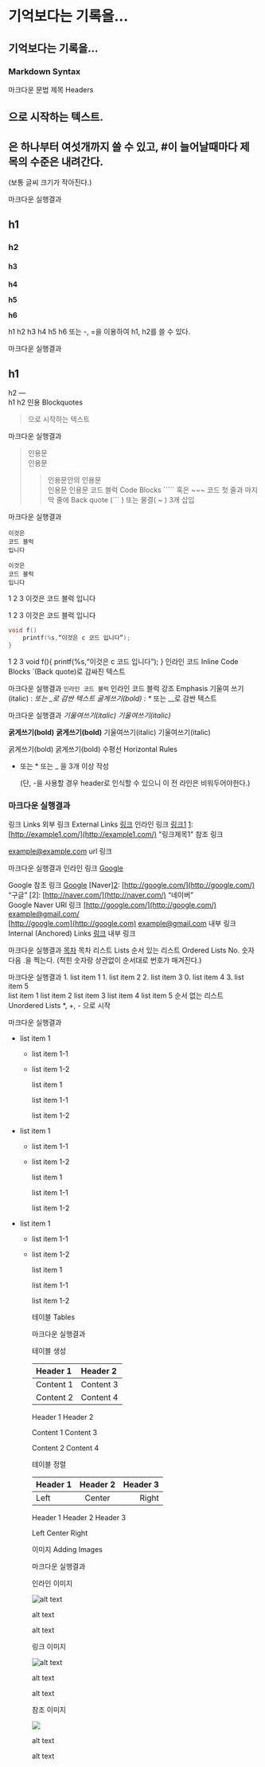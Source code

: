 # 기억보다는 기록을...

## 기억보다는 기록을...

### Markdown Syntax

마크다운 문법 제목 Headers

## 으로 시작하는 텍스트.

## 은 하나부터 여섯개까지 쓸 수 있고, \#이 늘어날때마다 제목의 수준은 내려간다.

\(보통 글씨 크기가 작아진다.\)

마크다운 실행결과

## h1

### h2

#### h3

**h4**

**h5**

**h6**

h1 h2 h3 h4 h5 h6 또는 -, =을 이용하여 h1, h2를 쓸 수 있다.

마크다운 실행결과

## h1

h2 —  
h1 h2 인용 Blockquotes

> 으로 시작하는 텍스트

마크다운 실행결과

> 인용문  
> 인용문
>
> > 인용문안의 인용문  
> > 인용문 인용문 코드 블럭 Code Blocks ````` 혹은 ~~~ 코드 첫 줄과 마지막 줄에 Back quote (``` \) 또는 물결\( ~ \) 3개 삽입

마크다운 실행결과

```text
이것은
코드 블럭
입니다
```

```text
이것은 
코드 블럭
입니다
```

1 2 3 이것은 코드 블럭 입니다

1 2 3 이것은 코드 블럭 입니다

```c
void f()
    printf(%s,“이것은 c 코드 입니다”);
}
```

1 2 3 void f\(\){ printf\(%s,“이것은 c 코드 입니다”\); } 인라인 코드 Inline Code Blocks \`\(Back quote\)로 감싸진 텍스트

마크다운 실행결과 `인라인 코드 블럭` 인라인 코드 블럭 강조 Emphasis 기울여 쓰기\(italic\) :  _또는 \_로 감싼 텍스트 굴게쓰기\(bold\) : \*_ 또는 \_\_로 감싼 텍스트

마크다운 실행결과 _기울여쓰기\(italic\)_ _기울여쓰기\(italic\)_

**굵게쓰기\(bold\)** **굵게쓰기\(bold\)** 기울여쓰기\(italic\) 기울여쓰기\(italic\)

굵게쓰기\(bold\) 굵게쓰기\(bold\) 수평선 Horizontal Rules

* 또는 \* 또는 \_ 을 3개 이상 작성

  \(단, -을 사용할 경우 header로 인식할 수 있으니 이 전 라인은 비워두어야한다.\)

### 마크다운    실행결과

링크 Links 외부 링크 External Links [링크](http://example.com) 인라인 링크 [링크1](https://github.com/ohjick/notes/tree/1b6c421f324e074507f9b30adac0a91d84303150/test.png) [1](https://github.com/ohjick/notes/tree/1b6c421f324e074507f9b30adac0a91d84303150/test.png): [http://example1.com/](http://example1.com/) "링크제목1" 참조 링크

 [example@example.com](mailto:example@example.com) url 링크

마크다운 실행결과 인라인 링크 [Google](http://www.google.co.kr%20“구글”)

Google 참조 링크 [Google](https://github.com/ohjick/notes/tree/1b6c421f324e074507f9b30adac0a91d84303150/test.png) \[Naver\][2](https://github.com/ohjick/notes/tree/1b6c421f324e074507f9b30adac0a91d84303150/test.png): [http://google.com/](http://google.com/) “구글” \[2\]: [http://naver.com/](http://naver.com/) “네이버”  
Google Naver URl 링크 [http://google.com/](http://google.com/) [example@gmail.com/](mailto:example@gmail.com/)  
[http://google.com](http://google.com) example@gmail.com 내부 링크 Internal \(Anchored\) Links [링크](./#id) 내부 링크

마크다운 실행결과 [목차](./#index) 목차 리스트 Lists 순서 있는 리스트 Ordered Lists No. 숫자 다음 .을 찍는다. \(적힌 숫자랑 상관없이 순서대로 번호가 매겨진다.\)

마크다운 실행결과 1. list item 1 1. list item 2 2. list item 3 0. list item 4 3. list item 5  
list item 1 list item 2 list item 3 list item 4 list item 5 순서 없는 리스트 Unordered Lists \*, +, - 으로 시작

마크다운 실행결과

* list item 1
  * list item 1-1
  * list item 1-2

    list item 1

    list item 1-1

    list item 1-2
* list item 1
  * list item 1-1
  * list item 1-2

    list item 1

    list item 1-1

    list item 1-2
* list item 1
  * list item 1-1
  * list item 1-2

    list item 1

    list item 1-1

    list item 1-2

    테이블 Tables

    마크다운    실행결과

    테이블 생성

    | Header 1 | Header 2 |
    | :--- | :--- |
    | Content 1 | Content 3 |
    | Content 2 | Content 4 |

    Header 1    Header 2

    Content 1    Content 3

    Content 2    Content 4

    테이블 정렬

    | Header 1 | Header 2 | Header 3 |
    | :--- | :---: | ---: |
    | Left | Center | Right |

    Header 1    Header 2    Header 3

    Left    Center    Right

    이미지 Adding Images

    마크다운    실행결과

    인라인 이미지

    ![alt text](https://github.com/ohjick/notes/tree/1b6c421f324e074507f9b30adac0a91d84303150/test.png)

    alt text

    alt text

    링크 이미지

    ![alt text](https://github.com/ohjick/notes/tree/1b6c421f324e074507f9b30adac0a91d84303150/image_URL)

    alt text

    alt text

    참조 이미지

    ![](https://github.com/ohjick/notes/tree/1b6c421f324e074507f9b30adac0a91d84303150/test.png)

    alt text

    alt text

